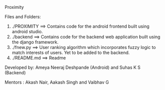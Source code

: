 Proximity

Files and Folders:
1. ./PROXIMITY ==> Contains code for the android frontend built using android studio.
2. ./backend   ==> Contains code for the backend web application built using the django framework.
3. ./fnew.py   ==> User ranking algorithm which incorporates fuzzy logic to match interests of users. Yet to be added to the backend.
4. ./README.md ==> Readme


Developed by: Ameya Neeraj Deshpande (Android) and Suhas K S (Backend)

Mentors     : Akash Nair, Aakash Singh and Vaibhav G
